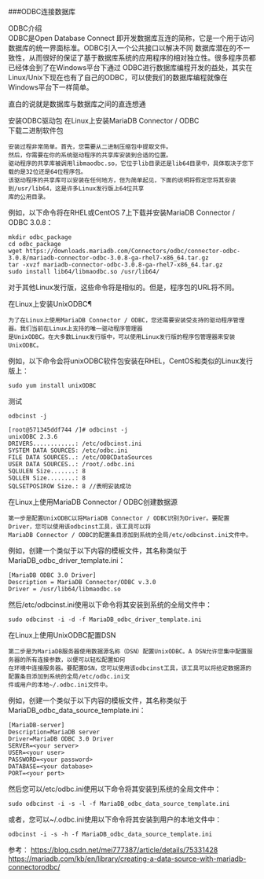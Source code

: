 ###ODBC连接数据库

ODBC介绍      
ODBC是Open Database Connect 即开发数据库互连的简称，它是一个用于访问数据库的统一界面标准。ODBC引入一个公共接口以解决不同
数据库潜在的不一致性，从而很好的保证了基于数据库系统的应用程序的相对独立性。很多程序员都已经体会到了在Windows平台下通过
ODBC进行数据库编程开发的益处，其实在Linux/Unix下现在也有了自己的ODBC，可以使我们的数据库编程就像在Windows平台下一样简单。

直白的说就是数据库与数据库之间的直连想通

安装ODBC驱动包
在Linux上安装MariaDB Connector / ODBC       
下载二进制软件包
```text
安装过程非常简单。首先，您需要从二进制压缩包中提取文件。
然后，你需要在你的系统驱动程序的共享库安装到合适的位置。
驱动程序的共享库被调用libmaodbc.so，它位于lib目录还是lib64目录中，具体取决于您下载的是32位还是64位程序包。
该驱动程序的共享库可以安装在任何地方，但为简单起见，下面的说明将假定您将其安装到/usr/lib64，这是许多Linux发行版上64位共享
库的公用目录。
```
例如，以下命令将在RHEL或CentOS 7上下载并安装MariaDB Connector / ODBC 3.0.8：
```text
mkdir odbc_package
cd odbc_package
wget https://downloads.mariadb.com/Connectors/odbc/connector-odbc-3.0.8/mariadb-connector-odbc-3.0.8-ga-rhel7-x86_64.tar.gz
tar -xvzf mariadb-connector-odbc-3.0.8-ga-rhel7-x86_64.tar.gz
sudo install lib64/libmaodbc.so /usr/lib64/
```
对于其他Linux发行版，这些命令将是相似的。但是，程序包的URL将不同。

在Linux上安装UnixODBC¶
```text
为了在Linux上使用MariaDB Connector / ODBC，您还需要安装受支持的驱动程序管理器。我们当前在Linux上支持的唯一驱动程序管理器
是UnixODBC。在大多数Linux发行版中，可以使用Linux发行版的程序包管理器来安装UnixODBC。
```
例如，以下命令会将unixODBC软件包安装在RHEL，CentOS和类似的Linux发行版上：
```text
sudo yum install unixODBC
```

测试
```text
odbcinst -j
```
```text
[root@571345ddf744 /]# odbcinst -j
unixODBC 2.3.6
DRIVERS............: /etc/odbcinst.ini
SYSTEM DATA SOURCES: /etc/odbc.ini
FILE DATA SOURCES..: /etc/ODBCDataSources
USER DATA SOURCES..: /root/.odbc.ini
SQLULEN Size.......: 8
SQLLEN Size........: 8
SQLSETPOSIROW Size.: 8 //表明安装成功
```

在Linux上使用MariaDB Connector / ODBC创建数据源
```text
第一步是配置UnixODBC以将MariaDB Connector / ODBC识别为Driver。要配置Driver，您可以使用该odbcinst工具，该工具可以将
MariaDB Connector / ODBC的配置条目添加到系统的全局/etc/odbcinst.ini文件中。
```
例如，创建一个类似于以下内容的模板文件，其名称类似于MariaDB_odbc_driver_template.ini：
```text
[MariaDB ODBC 3.0 Driver]
Description = MariaDB Connector/ODBC v.3.0
Driver = /usr/lib64/libmaodbc.so
```
然后/etc/odbcinst.ini使用以下命令将其安装到系统的全局文件中：
```text
sudo odbcinst -i -d -f MariaDB_odbc_driver_template.ini
```


在Linux上使用UnixODBC配置DSN
```text
第二步是为MariaDB服务器使用数据源名称（DSN）配置UnixODBC。A DSN允许您集中配置服务器的所有连接参数，以便可以轻松配置如何
在环境中连接服务器。要配置DSN，您可以使用该odbcinst工具，该工具可以将给定数据源的配置条目添加到系统的全局/etc/odbc.ini文
件或用户的本地~/.odbc.ini文件中。
```
例如，创建一个类似于以下内容的模板文件，其名称类似于MariaDB_odbc_data_source_template.ini：
```text
[MariaDB-server]
Description=MariaDB server
Driver=MariaDB ODBC 3.0 Driver
SERVER=<your server>
USER=<your user>
PASSWORD=<your password>
DATABASE=<your database>
PORT=<your port>
```
然后您可以/etc/odbc.ini使用以下命令将其安装到系统的全局文件中：
```text
sudo odbcinst -i -s -l -f MariaDB_odbc_data_source_template.ini
```
或者，您可以~/.odbc.ini使用以下命令将其安装到用户的本地文件中：
```text
odbcinst -i -s -h -f MariaDB_odbc_data_source_template.ini
```

参考：
https://blog.csdn.net/mei777387/article/details/75331428
https://mariadb.com/kb/en/library/creating-a-data-source-with-mariadb-connectorodbc/